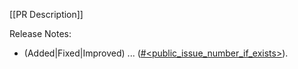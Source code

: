 [[PR Description]]

Release Notes:

- (Added|Fixed|Improved) ... ([#<public_issue_number_if_exists>](https://github.com/zed-industries/zed/issues/<public_issue_number_if_exists>)).
